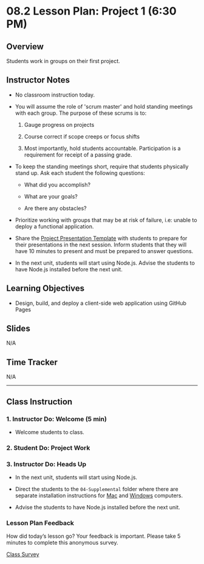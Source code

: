 # 08.2 Lesson Plan: Project 1 (6:30 PM)

## Overview

Students work in groups on their first project.

## Instructor Notes

* No classroom instruction today. 

* You will assume the role of 'scrum master' and hold standing meetings with each group. The purpose of these scrums is to: 

    1. Gauge progress on projects
    
    2. Course correct if scope creeps or focus shifts
    
    3. Most importantly, hold students accountable. Participation is a requirement for receipt of a passing grade. 
    
* To keep the standing meetings short, require that students physically stand up. Ask each student the following questions: 

    * What did you accomplish? 

    * What are your goals? 

    * Are there any obstacles? 

* Prioritize working with groups that may be at risk of failure, i.e: unable to deploy a functional application. 

* Share the [Project Presentation Template](https://docs.google.com/presentation/d/1_u8TKy5zW5UlrVQVnyDEZ0unGI2tjQPDEpA0FNuBKAw/edit?usp=sharing) with students to prepare for their presentations in the next session. Inform students that they will have 10 minutes to present and must be prepared to answer questions.

* In the next unit, students will start using Node.js. Advise the students to have Node.js installed before the next unit.

## Learning Objectives

* Design, build, and deploy a client-side web application using GitHub Pages


## Slides

N/A


## Time Tracker

N/A


---

## Class Instruction

### 1. Instructor Do: Welcome (5 min)

* Welcome students to class. 
  

### 2. Student Do: Project Work

### 3. Instructor Do: Heads Up

* In the next unit, students will start using Node.js. 

* Direct the students to the `04-Supplemental` folder where there are separate installation instructions for [Mac](../../../../01-Class-Content/09-NodeJS/04-Supplemental/nodejs-install-mac.md) and [Windows](../../../../01-Class-Content/09-NodeJS/04-Supplemental/nodejs-install-win.md) computers. 

* Advise the students to have Node.js installed before the next unit.

### Lesson Plan Feedback

How did today’s lesson go? Your feedback is important. Please take 5 minutes to complete this anonymous survey.

[Class Survey](https://forms.gle/nYLbt6NZUNJMJ1h38)